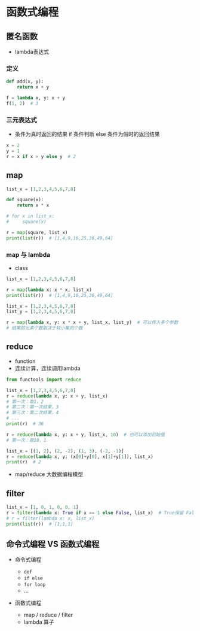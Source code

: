 # 函数式编程

## 匿名函数

- lambda表达式

### 定义

```py
def add(x, y):
    return x + y

f = lambda x, y: x + y
f(1, 2)  # 3
```

### 三元表达式

- 条件为真时返回的结果 if 条件判断 else 条件为假时的返回结果

```py
x = 2
y = 1
r = x if x > y else y  # 2
```

## map

```py
list_x = [1,2,3,4,5,6,7,8]

def square(x):
    return x * x

# for x in list_x:
#     square(x)

r = map(square, list_x)
print(list(r))  # [1,4,9,16,25,36,49,64]
```

### map 与 lambda

- class

```py
list_x = [1,2,3,4,5,6,7,8]

r = map(lambda x: x * x, list_x)
print(list(r))  # [1,4,9,16,25,36,49,64]
```

```py
list_x = [1,2,3,4,5,6,7,8]
list_y = [1,2,3,4,5,6,7,8]

r = map(lambda x, y: x * x + y, list_x, list_y)  # 可以传入多个参数
# 结果的元素个数取决于较小集的个数
```

## reduce

- function
- 连续计算，连续调用lambda

```py
from functools import reduce

list_x = [1,2,3,4,5,6,7,8]
r = reduce(lambda x, y: x + y, list_x)
# 第一次：取1，2
# 第二次：第一次结果，3
# 第三次：第二次结果，4
# ...
print(r)  # 36

r = reduce(lambda x, y: x + y, list_x, 10)  # 也可以添加初始值
# 第一次：取10，1

list_x = [(1, 2), (2, -2), (1, 3), (-2, -1)]
r = reduce(lambda x, y: (x[0]+y[0], x[1]+y[1]), list_x)
print(r)  # 2
```

- map/reduce 大数据编程模型

## filter

```py
list_x = [1, 0, 1, 0, 0, 1]
r = filter(lambda x: True if x == 1 else False, list_x)  # True保留 False丢弃
# r = filter(lambda x: x, list_x)
print(list(r))  # [1,1,1]
```

## 命令式编程 VS 函数式编程

- 命令式编程
  - ```def```
  - ```if else```
  - ```for loop```
  - ...

- 函数式编程
  - map / reduce / filter
  - lambda 算子
